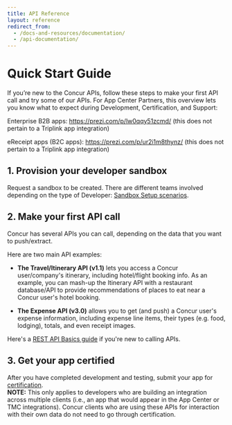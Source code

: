 ```yaml
---
title: API Reference
layout: reference
redirect_from:
  - /docs-and-resources/documentation/
  - /api-documentation/
---
```


# Quick Start Guide

If you’re new to the Concur APIs, follow these steps to make your first API call and try some of our APIs.  For App Center Partners, this overview lets you know what to expect during Development, Certification, and Support: 

Enterprise B2B apps: <https://prezi.com/p/lw0qqy51zcmd/> (this does not pertain to a Triplink app integration)

eReceipt apps (B2C apps): <https://prezi.com/p/ur2i1m8thynz/> (this does not pertain to a Triplink app integration)


## 1. Provision your developer sandbox  


Request a sandbox to be created. There are different teams involved depending on the type of Developer:  [Sandbox Setup scenarios][1].  


## 2. Make your first API call  


Concur has several APIs you can call, depending on the data that you want to push/extract.  


Here are two main API examples:

* **The Travel/Itinerary API (v1.1)** lets you access a Concur user/company's itinerary, including hotel/flight booking info. As an example, you can mash-up the Itinerary API with a restaurant database/API to provide recommendations of places to eat near a Concur user's hotel booking.

* **The Expense API (v3.0)** allows you to get (and push) a Concur user's expense information, including expense line items, their types (e.g. food, lodging), totals, and even receipt images.  


Here's a [REST API Basics guide][2] if you're new to calling APIs.

## 3. Get your app certified
After you have completed development and testing, submit your app for [certification][8].  
**NOTE:** This only applies to developers who are building an integration across multiple clients (i.e., an app that would appear in the App Center or TMC integrations). Concur clients who are using these APIs for interaction with their own data do not need to go through certification.





[1]: /manage-apps/register.html
[2]: /docs/guides/REST-API-Basics.html
[3]: https://forum.developer.concur.com/c/sandbox
[4]: https://concursolutions.com/
[7]: /manage-apps/partner-applications.html
[8]: /manage-apps/app-certification.html
[9]: /api-reference/authentication/authentication.html#native
[10]: /api-reference/authentication/authentication.html#web
